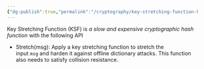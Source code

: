 ```yaml
---
{"dg-publish":true,"permalink":"/cryptography/key-stretching-function-ksf/","created":"2024-07-16T21:58:47.053+08:00","updated":"2024-07-16T22:01:21.401+08:00"}
---
```


Key Stretching Function (KSF) is *a slow and expensive cryptographic hash function* with the following API
- Stretch(msg): Apply a key stretching function to stretch the input `msg` and harden it against offline dictionary attacks. This function also needs to satisfy collision resistance.